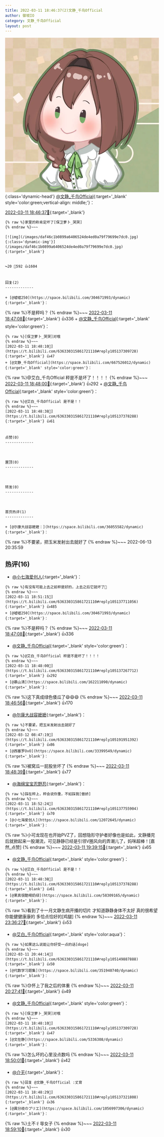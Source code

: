```yaml
---
title: 2022-03-11 18:46:37(2)文静_千鸟Official
author: 御坂IO
category: 文静_千鸟Official
layout: post
---
```


![img](/images/ac7482ed1b9a7f203dc68c0c4a77c488a27b108a.jpg){:class='dynamic-head'}
[@文静_千鸟Official](https://space.bilibili.com/667526012/dynamic){:target='_blank' style='color:green;vertical-align: middle;'}：

[2022-03-11 18:46:37🔗](https://t.bilibili.com/636330315861721110){:target='_blank'}

~~~
{% raw %}家里的称肯定坏了[保卫萝卜_哭哭]
{% endraw %}~~~

[![img](/images/daf46c1b0899a6406524de4ed0a79f79699e7dc0.jpg){:class='dynamic-img'}](/images/daf46c1b0899a6406524de4ed0a79f79699e7dc0.jpg){:target='_blank'}


↪️20 💬592 👍1604


回复(2)
-------------

+ [@嘘嘘250](https://space.bilibili.com/304671993/dynamic){:target='_blank'}：
~~~
{% raw %}不是秤吗？
{% endraw %}~~~
[2022-03-11 18:47:08🔗](https://t.bilibili.com/636330315861721110#reply105137235536){:target='_blank'} 👍336
    + [@文静_千鸟Official](https://space.bilibili.com/667526012/dynamic){:target='_blank' style='color:green'}：
~~~
{% raw %}[保卫萝卜_哭哭]对哦
{% endraw %}~~~
[2022-03-11 18:48:10🔗](https://t.bilibili.com/636330315861721110#reply105137309728){:target='_blank'} 👍47
+ [@文静_千鸟Official](https://space.bilibili.com/667526012/dynamic){:target='_blank' style='color:green'}：
~~~
{% raw %}@艾白_千鸟Official 秤是不是坏了！！！！
{% endraw %}~~~
[2022-03-11 18:48:00🔗](https://t.bilibili.com/636330315861721110#reply105137267712){:target='_blank'} 👍292
    + [@文静_千鸟Official](https://space.bilibili.com/667526012/dynamic){:target='_blank' style='color:green'}：
~~~
{% raw %}@艾白_千鸟Official 是不是！！
{% endraw %}~~~
[2022-03-11 18:48:38🔗](https://t.bilibili.com/636330315861721110#reply105137378288){:target='_blank'} 👍61


点赞(0)
-------------



置顶(0)
-------------



转发(0)
-------------



首页热评(1)
-------------

+ [@尔康大战容嬷嬷：](https://space.bilibili.com/36055582/dynamic){:target='_blank'}：
~~~
{% raw %}不要紧，把玉米发射出去就好了
{% endraw %}~~~
2022-06-13 20:35:59


热评(16)
-------------

+ [@小七海爱创人](https://space.bilibili.com/12072645/dynamic){:target='_blank'}：
~~~
{% raw %}有没有可能上去之前秤是好的，上去之后它就坏了🤔
{% endraw %}~~~
[2022-03-11 18:51:15🔗](https://t.bilibili.com/636330315861721110#reply105137711056){:target='_blank'} 👍485
+ [@嘘嘘250](https://space.bilibili.com/304671993/dynamic){:target='_blank'}：
~~~
{% raw %}不是秤吗？
{% endraw %}~~~
[2022-03-11 18:47:08🔗](https://t.bilibili.com/636330315861721110#reply105137235536){:target='_blank'} 👍336
+ [@文静_千鸟Official](https://space.bilibili.com/667526012/dynamic){:target='_blank' style='color:green'}：
~~~
{% raw %}@艾白_千鸟Official 秤是不是坏了！！！！
{% endraw %}~~~
[2022-03-11 18:48:00🔗](https://t.bilibili.com/636330315861721110#reply105137267712){:target='_blank'} 👍292
+ [@慕山清](https://space.bilibili.com/162211090/dynamic){:target='_blank'}：
~~~
{% raw %}这下真成绿色倭瓜了😄😄😄
{% endraw %}~~~
[2022-03-11 18:46:56🔗](https://t.bilibili.com/636330315861721110#reply105137157536){:target='_blank'} 👍170
+ [@尔康大战容嬷嬷](https://space.bilibili.com/36055582/dynamic){:target='_blank'}：
~~~
{% raw %}不要紧，把玉米发射出去就好了
{% endraw %}~~~
[2022-03-12 08:47:19🔗](https://t.bilibili.com/636330315861721110#reply105191951392){:target='_blank'} 👍86
+ [@西塞罗OvO](https://space.bilibili.com/33399549/dynamic){:target='_blank'}：
~~~
{% raw %}被窝瓜一屁股坐坏了
{% endraw %}~~~
[2022-03-11 18:48:39🔗](https://t.bilibili.com/636330315861721110#reply105137452416){:target='_blank'} 👍77
+ [@海绵宝宝忍野忍](https://space.bilibili.com/2671541/dynamic){:target='_blank'}：
~~~
{% raw %}踩在秤上，秤会说你重，不如踩我[傲娇]
{% endraw %}~~~
[2022-03-11 18:52:24🔗](https://t.bilibili.com/636330315861721110#reply105137755904){:target='_blank'} 👍70
+ [@小七海爱创人](https://space.bilibili.com/12072645/dynamic){:target='_blank'}：
~~~
{% raw %}小可龙现在也开始PVZ了，回想隐形守护者好像也是如此，文静播完后就掀起来一股潮流，可见静静已经是引领V圈风向的弄潮儿了，妈咪超棒！[嘉然_点赞]
{% endraw %}~~~
[2022-03-11 19:39:15🔗](https://t.bilibili.com/636330315861721110#reply105142944912){:target='_blank'} 👍65
+ [@文静_千鸟Official](https://space.bilibili.com/667526012/dynamic){:target='_blank' style='color:green'}：
~~~
{% raw %}@艾白_千鸟Official 是不是！！
{% endraw %}~~~
[2022-03-11 18:48:38🔗](https://t.bilibili.com/636330315861721110#reply105137378288){:target='_blank'} 👍61
+ [@果真很酷喝奶绿](https://space.bilibili.com/58309165/dynamic){:target='_blank'}：
~~~
{% raw %}看到了十一月文静生病开播的切片 才知道静静身体不太好 真的很希望你能健健康康的 多恰点恰好的[鸡腿]
{% endraw %}~~~
[2022-03-11 23:36:27🔗](https://t.bilibili.com/636330315861721110#reply105169894784){:target='_blank'} 👍53
+ [@艾白_千鸟Official](https://space.bilibili.com/334537711/dynamic){:target='_blank' style='color:aqua'}：
~~~
{% raw %}如果这么说能让你好受一点的话[doge]
{% endraw %}~~~
[2022-03-11 20:44:14🔗](https://t.bilibili.com/636330315861721110#reply105149887888){:target='_blank'} 👍50
+ [@代数学习题集](https://space.bilibili.com/351940740/dynamic){:target='_blank'}：
~~~
{% raw %}😓怀上了我之后的体重
{% endraw %}~~~
[2022-03-11 20:27:41🔗](https://t.bilibili.com/636330315861721110#reply105148264592){:target='_blank'} 👍49
+ [@文静_千鸟Official](https://space.bilibili.com/667526012/dynamic){:target='_blank' style='color:green'}：
~~~
{% raw %}[保卫萝卜_哭哭]对哦
{% endraw %}~~~
[2022-03-11 18:48:10🔗](https://t.bilibili.com/636330315861721110#reply105137309728){:target='_blank'} 👍47
+ [@文在静](https://space.bilibili.com/5336308/dynamic){:target='_blank'}：
~~~
{% raw %}怎么坏的心里没点数吗
{% endraw %}~~~
[2022-03-11 18:50:01🔗](https://t.bilibili.com/636330315861721110#reply105137537648){:target='_blank'} 👍42
+ [@介无](https://space.bilibili.com/12942189/dynamic){:target='_blank'}：
~~~
{% raw %}回复 @文静_千鸟Official :丈育
{% endraw %}~~~
[2022-03-11 18:48:29🔗](https://t.bilibili.com/636330315861721110#reply105137321808){:target='_blank'} 👍36
+ [@異分岐のプリエ](https://space.bilibili.com/1056997306/dynamic){:target='_blank'}：
~~~
{% raw %}土不彳㝵女子
{% endraw %}~~~
[2022-03-11 18:59:10🔗](https://t.bilibili.com/636330315861721110#reply105138576160){:target='_blank'} 👍30


